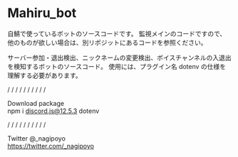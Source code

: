 # Mahiru_bot

自鯖で使っているボットのソースコードです。
監視メインのコードですので、他のものが欲しい場合は、別リポジットにあるコードを参照ください。

サーバー参加・退出検出、ニックネームの変更検出、ボイスチャンネルの入退出を検知するボットのソースコード。
使用には、プラグイン名 dotenv の仕様を理解する必要があります。

/ / / / / / / / / /

Download package
\
npm i discord.js@12.5.3 dotenv

/ / / / / / / / / /

Twitter @_nagipoyo
\
https://twitter.com/_nagipoyo
